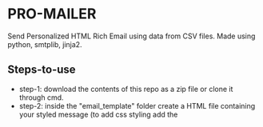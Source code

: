 # PRO-MAILER
Send Personalized HTML Rich Email using data from CSV files. Made using python, smtplib, jinja2.

## Steps-to-use
- step-1: download the contents of this repo as a zip file or clone it through cmd.
- step-2: inside the "email_template" folder create a HTML file containing your styled message (to add css styling add the <style> tage to the <head> of your HTML file).
- step-3: download the csv file containing all your data and save it inside the script folder with any name you want.
- step-4: read further detailed instructions inside the "send_email.py" file.
  
Feel Free To Contribute!!!!
